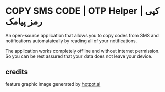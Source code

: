 # COPY SMS CODE | OTP Helper | کپی رمز پیامک

An open-source application that allows you to copy codes from SMS and notifications automataically by reading all of your notifications.

The application works completely offline and without internet permission. So you can be rest assured that your data does not leave your device.

## credits

feature graphic image generated by [hotpot.ai](https://hotpot.ai/templates/google-play-feature-graphic)
